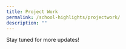 ```yaml
---
title: Project Work
permalink: /school-highlights/projectwork/
description: ""
---
```

Stay tuned for more updates!